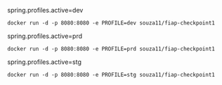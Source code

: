 spring.profiles.active=dev

```
docker run -d -p 8080:8080 -e PROFILE=dev souza11/fiap-checkpoint1
```
spring.profiles.active=prd

```
docker run -d -p 8080:8080 -e PROFILE=prd souza11/fiap-checkpoint1
```

spring.profiles.active=stg

```
docker run -d -p 8080:8080 -e PROFILE=stg souza11/fiap-checkpoint1
```
